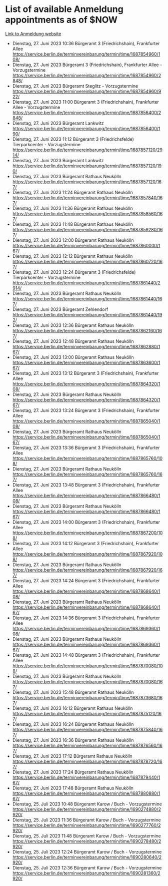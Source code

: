 # List of available Anmeldung appointments as of $NOW
[Link to Anmeldung website](https://service.berlin.de/terminvereinbarung/termin/tag.php?termin=1&anliegen[]=120686&dienstleisterlist=122210,122217,327316,122219,327312,122227,327314,122231,327346,122243,327348,122254,122252,329742,122260,329745,122262,329748,122271,327278,122273,327274,122277,327276,330436,122280,327294,122282,327290,122284,327292,122291,327270,122285,327266,122286,327264,122296,327268,150230,329760,122297,327286,122294,327284,122312,329763,122314,329775,122304,327330,122311,327334,122309,327332,317869,122281,327352,122279,329772,122283,122276,327324,122274,327326,122267,329766,122246,327318,122251,327320,122257,327322,122208,327298,122226,327300&herkunft=http%3A%2F%2Fservice.berlin.de%2Fdienstleistung%2F120686%2F)
- Dienstag, 27. Juni 2023 10:36 Bürgeramt 3 (Friedrichshain), Frankfurter Allee https://service.berlin.de/terminvereinbarung/termin/time/1687854960/108/
- Dienstag, 27. Juni 2023  Bürgeramt 3 (Friedrichshain), Frankfurter Allee - Vorzugstermine https://service.berlin.de/terminvereinbarung/termin/time/1687854960/2848/
- Dienstag, 27. Juni 2023  Bürgeramt Steglitz - Vorzugstermine https://service.berlin.de/terminvereinbarung/termin/time/1687854960/922/
- Dienstag, 27. Juni 2023 11:00 Bürgeramt 3 (Friedrichshain), Frankfurter Allee - Vorzugstermine https://service.berlin.de/terminvereinbarung/termin/time/1687856400/2848/
- Dienstag, 27. Juni 2023  Bürgeramt Lankwitz https://service.berlin.de/terminvereinbarung/termin/time/1687856400/190/
- Dienstag, 27. Juni 2023 11:12 Bürgeramt 3 (Friedrichsfelde) Tierparkcenter - Vorzugstermine https://service.berlin.de/terminvereinbarung/termin/time/1687857120/2914/
- Dienstag, 27. Juni 2023  Bürgeramt Lankwitz https://service.berlin.de/terminvereinbarung/termin/time/1687857120/190/
- Dienstag, 27. Juni 2023  Bürgeramt Rathaus Neukölln https://service.berlin.de/terminvereinbarung/termin/time/1687857120/167/
- Dienstag, 27. Juni 2023 11:24 Bürgeramt Rathaus Neukölln https://service.berlin.de/terminvereinbarung/termin/time/1687857840/167/
- Dienstag, 27. Juni 2023 11:36 Bürgeramt Rathaus Neukölln https://service.berlin.de/terminvereinbarung/termin/time/1687858560/167/
- Dienstag, 27. Juni 2023 11:48 Bürgeramt Rathaus Neukölln https://service.berlin.de/terminvereinbarung/termin/time/1687859280/167/
- Dienstag, 27. Juni 2023 12:00 Bürgeramt Rathaus Neukölln https://service.berlin.de/terminvereinbarung/termin/time/1687860000/167/
- Dienstag, 27. Juni 2023 12:12 Bürgeramt Rathaus Neukölln https://service.berlin.de/terminvereinbarung/termin/time/1687860720/167/
- Dienstag, 27. Juni 2023 12:24 Bürgeramt 3 (Friedrichsfelde) Tierparkcenter - Vorzugstermine https://service.berlin.de/terminvereinbarung/termin/time/1687861440/2914/
- Dienstag, 27. Juni 2023  Bürgeramt Rathaus Neukölln https://service.berlin.de/terminvereinbarung/termin/time/1687861440/167/
- Dienstag, 27. Juni 2023  Bürgeramt Zehlendorf https://service.berlin.de/terminvereinbarung/termin/time/1687861440/192/
- Dienstag, 27. Juni 2023 12:36 Bürgeramt Rathaus Neukölln https://service.berlin.de/terminvereinbarung/termin/time/1687862160/167/
- Dienstag, 27. Juni 2023 12:48 Bürgeramt Rathaus Neukölln https://service.berlin.de/terminvereinbarung/termin/time/1687862880/167/
- Dienstag, 27. Juni 2023 13:00 Bürgeramt Rathaus Neukölln https://service.berlin.de/terminvereinbarung/termin/time/1687863600/167/
- Dienstag, 27. Juni 2023 13:12 Bürgeramt 3 (Friedrichshain), Frankfurter Allee https://service.berlin.de/terminvereinbarung/termin/time/1687864320/108/
- Dienstag, 27. Juni 2023  Bürgeramt Rathaus Neukölln https://service.berlin.de/terminvereinbarung/termin/time/1687864320/167/
- Dienstag, 27. Juni 2023 13:24 Bürgeramt 3 (Friedrichshain), Frankfurter Allee https://service.berlin.de/terminvereinbarung/termin/time/1687865040/108/
- Dienstag, 27. Juni 2023  Bürgeramt Rathaus Neukölln https://service.berlin.de/terminvereinbarung/termin/time/1687865040/167/
- Dienstag, 27. Juni 2023 13:36 Bürgeramt 3 (Friedrichshain), Frankfurter Allee https://service.berlin.de/terminvereinbarung/termin/time/1687865760/108/
- Dienstag, 27. Juni 2023  Bürgeramt Rathaus Neukölln https://service.berlin.de/terminvereinbarung/termin/time/1687865760/167/
- Dienstag, 27. Juni 2023 13:48 Bürgeramt 3 (Friedrichshain), Frankfurter Allee https://service.berlin.de/terminvereinbarung/termin/time/1687866480/108/
- Dienstag, 27. Juni 2023  Bürgeramt Rathaus Neukölln https://service.berlin.de/terminvereinbarung/termin/time/1687866480/167/
- Dienstag, 27. Juni 2023 14:00 Bürgeramt 3 (Friedrichshain), Frankfurter Allee https://service.berlin.de/terminvereinbarung/termin/time/1687867200/108/
- Dienstag, 27. Juni 2023 14:12 Bürgeramt 3 (Friedrichshain), Frankfurter Allee https://service.berlin.de/terminvereinbarung/termin/time/1687867920/108/
- Dienstag, 27. Juni 2023  Bürgeramt Rathaus Neukölln https://service.berlin.de/terminvereinbarung/termin/time/1687867920/167/
- Dienstag, 27. Juni 2023 14:24 Bürgeramt 3 (Friedrichshain), Frankfurter Allee https://service.berlin.de/terminvereinbarung/termin/time/1687868640/108/
- Dienstag, 27. Juni 2023  Bürgeramt Rathaus Neukölln https://service.berlin.de/terminvereinbarung/termin/time/1687868640/167/
- Dienstag, 27. Juni 2023 14:36 Bürgeramt 3 (Friedrichshain), Frankfurter Allee https://service.berlin.de/terminvereinbarung/termin/time/1687869360/108/
- Dienstag, 27. Juni 2023  Bürgeramt Rathaus Neukölln https://service.berlin.de/terminvereinbarung/termin/time/1687869360/167/
- Dienstag, 27. Juni 2023 14:48 Bürgeramt 3 (Friedrichshain), Frankfurter Allee https://service.berlin.de/terminvereinbarung/termin/time/1687870080/108/
- Dienstag, 27. Juni 2023  Bürgeramt Rathaus Neukölln https://service.berlin.de/terminvereinbarung/termin/time/1687870080/167/
- Dienstag, 27. Juni 2023 15:48 Bürgeramt Rathaus Neukölln https://service.berlin.de/terminvereinbarung/termin/time/1687873680/167/
- Dienstag, 27. Juni 2023 16:12 Bürgeramt Rathaus Neukölln https://service.berlin.de/terminvereinbarung/termin/time/1687875120/167/
- Dienstag, 27. Juni 2023 16:24 Bürgeramt Rathaus Neukölln https://service.berlin.de/terminvereinbarung/termin/time/1687875840/167/
- Dienstag, 27. Juni 2023 16:36 Bürgeramt Rathaus Neukölln https://service.berlin.de/terminvereinbarung/termin/time/1687876560/167/
- Dienstag, 27. Juni 2023 17:12 Bürgeramt Rathaus Neukölln https://service.berlin.de/terminvereinbarung/termin/time/1687878720/167/
- Dienstag, 27. Juni 2023 17:24 Bürgeramt Rathaus Neukölln https://service.berlin.de/terminvereinbarung/termin/time/1687879440/167/
- Dienstag, 27. Juni 2023 17:48 Bürgeramt Rathaus Neukölln https://service.berlin.de/terminvereinbarung/termin/time/1687880880/167/
- Dienstag, 25. Juli 2023 10:48 Bürgeramt Karow / Buch - Vorzugstermine https://service.berlin.de/terminvereinbarung/termin/time/1690274880/2920/
- Dienstag, 25. Juli 2023 11:36 Bürgeramt Karow / Buch - Vorzugstermine https://service.berlin.de/terminvereinbarung/termin/time/1690277760/2920/
- Dienstag, 25. Juli 2023 11:48 Bürgeramt Karow / Buch - Vorzugstermine https://service.berlin.de/terminvereinbarung/termin/time/1690278480/2920/
- Dienstag, 25. Juli 2023 12:24 Bürgeramt Karow / Buch - Vorzugstermine https://service.berlin.de/terminvereinbarung/termin/time/1690280640/2920/
- Dienstag, 25. Juli 2023 12:36 Bürgeramt Karow / Buch - Vorzugstermine https://service.berlin.de/terminvereinbarung/termin/time/1690281360/2920/
